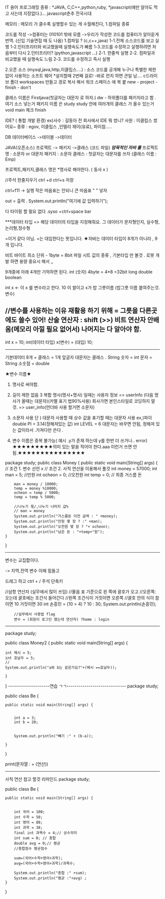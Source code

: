 IT 용어
프로그래밍 종류 : *JAVA, C,C++,python,ruby,
*javascript(얘만 알아도 먹고 사는데 지장없다.)...
javascript춘추 전국시대 

메모리 : 메모리 가 클수록 실행할수 있는 게 수월해진다,
1.컴파일 종류 

코드를 작성 ->컴퓨터는 010101  밖에 모름
->우리가 작성한 코드를 컴퓨터가 알아듣게 번역.
(신입 기술면접 때 도 나옴)
	1.컴파일 ? (c,c++,java)
		1-1.전체 소스코드를 보고 실행
		1-2.인터프리터와 비교했을때 실행속도가 빠름
		1-3.코드를 수정하고 실행하려면 처음부터 다시 
	2.인터프리터? (python,javascript ...)
		2-1. 한줄씩 실행
		2-2. 컴파일과 비교했을 때 실행속도 느림
		2-3. 코드를 수정하고 즉시 실행




2.오픈 소스 (mysql,java,http,이클립스....)
: 소스 코드를 공개해 누구나 특별한 
제한 없이 사용하는 소프트 웨어 
*설치할때 2번째 걸로!
-바로 런치 하면 큰일 남....
c드라이브 폴더 workspaces 만들고 경로 복사 해서 
워크 스페이스 에 복 붙 
new - project - finish - don't 

클래스 이름은 
Firstjava(첫글자는 대문자 로 하자.)
dw - 하위폴더를 패키지라고 함 .여기 소스 넣는거 
패키지 이름 은 study 
study 안에 여러개의 클래스 가 올수 있는거 
void main 체크 
finish 



IDE? ( 통합 개발 환경)
ex)사수 : 길동아 전 회사에서 IDE 뭐 썼니?
	사원 : 이클립스 썼어요~
종류 : egov, 이클립스 ,인텔리 제이(유료), 파이참.....


DB
데이터베이스 ->테이블 ->데이터

JAVA(오픈소스)
프로젝트 -> 패키지 ->클래스 (코드 파일)
***암묵적인 자바 룰***
프로젝트명 : 소문자 or 대문자
패키지 : 소문자 
클래스 : 첫글자는 대문자를 쓰자 (클래스 이름 : Emp)

프로젝트,패키지,클래스 명은 *명사로 해야한다. ( 동사 x )

//주석 
한줄지우기 ctrl +d 
ctrl+s 저장

ctrl+f11 -> 실행
작은 따옴표는 안되니 큰 따옴표 " " 넣자

out = 출력 .
		System.out.println("여기에 값 입력하기");

다 타이핑 할 필요 없다 .syso +ctrl+space bar

***데이터 타입
=> 해당 데이터의 타입을 지정해줘요.
     그 데이터가 문자형인지, 실수형,논리형,정수형	

 =이거 같다 아님. =는 대입한다는 뜻입니다.
★자바는 데이터 타입이 8개가 아니라 , 9개 입니다.

비트 바이트 최소 단위 - 1byte = 8bit
파일 시트 값의 종류 , 기본타입 만 볼것 . 로봇 개발 하면 용량 중요시 해서 ,,


9개중에 아래 4개만 기억하면 된다.
int (숫자) 4byte = 4*8 =32bit 
long
double
boolean

int x <- 이 x 를 변수라고 한다.
10 이 쌀이고 
x가 밥 그릇이름 (밥그릇 이름 붙여주는것.변수)

//변수를 사용하는 이유 재활용 하기 위해   = 그릇을 다른곳에도 쓸수 있어!
산술 연산자 : shift (>>) 비트 연산자 안배움(메모리 아낄 필요 없어서)
나머지는 다 알아야 함.
-------------------------
int x = 10;
int(데이터 타입)
 x(변수) = 
(대입) 10;

---------------


기본데이터 8개 + 클래스 = 1개
앞글자 대문자는 클래스  . String
숫자 = int
문자 = String 
소숫점 = double


★변수 이름★ 
1. 명사로 써야함.
2. 길이 제한 없음
3 복합 명사(명사+명사) 일때는 
   사용자 정보 
   => userInfo (다음 명사가 올때는 대문자)(카멜 표기 법90%사용) 회사가면 본인스타일로 코딩하지 말것. 
   => user_info(언더바 사용 할거면 소문자)
4. 소문자 사용
단 ) 대문자 사용할 때 
상수 값을 표기할 때는 대문자 사용 
ex,)파이 double PI = 3.14(정해져있는 값)
	int LEVEL = 6  대문자는 바꾸면 안됨, 정해져 있는 값이라서 .가져다만 쓴다 .


5. 변수 이름은 중복 불가능( 예시 .y가 존재 하는데 y를 한번 더 쓰거나.. error)
★★★★★★★★★의미 있는 말을 적어야 한다.aaa 이런거 쓰면 안됨.★★★★★★★★★★★★★★★

package study;
public class Money {
	public static void main(String[] args) {
		// 조건 1. 변수 선언 x 
		// 조건 2. 사칙 연산을 이용해서 풀것
		int money = 57000;
		int man = 5; //만원
		int ocheon = 0; //오천원
		int temp = 0; // 최종 거스름 돈 
		
		man = money / 10000;
		temp = money %10000;
		ocheon = temp / 5000;
		temp = temp % 5000;
		
		//나누기 몫/,나누기 나머지 값%
		// man = money
		System.out.println("거스름돈 이전 금액 : " +money);
		System.out.println("만원 몇 장 ? :" +man);
		System.out.println("오천원 몇 장 ? "+ ocheon);
		System.out.println("남은 돈 : "+temp+"원");
	}

}



------------------------------------------------------------------
변수는 교집합이다.




-> 지역,전역 변수 이해 힘들고

드래그 하고 ctrl + /    주석 단축키 




//삼항 연산자 (실무에서 많이 쓰임)
		//물음 표 기준으로 왼 쪽에 괄호가 오고
		//오른쪽: 오는데 괄호에는 조건식 들어간다 
		//왼쪽 조건식이 거짓이면 오른쪽 
		//괄호 안의 식이 참이면 10 거짓이면 30 
		int 손흥민 = (10 > 4) ? 10 : 30;
		System.out.println(손흥민);



	
		//실무에서 사용법 flag 
		변수 = (회원이 로그인 했는데 연산자) ?home : login



-----------------------------------------------------------------------
package study;

public class Money2 {
	public static void main(String[] args) {

	
	
	int 메시 = 5;
	int 호날두 = 5;
	//
	System.out.println("a와 b는 같은가요?"+(메시 ==호날두));
	
	}
}
---------------------연습 ㄱㄱ------------------------------
package study;

public class Be {

	public static void main(String[] args) {
	
		
		int a = 3;
		int b = 20;
		
		
		System.out.println("빼기 :" + (b-a));

	}

}


print(문자열 : + (연산))

---------------------------
사칙 연산 참고 할것 리마인드 
package study;

public class Be {

	public static void main(String[] args) {
	
		
		int 국어 = 100;
		int 수학 = 50;
		int 영어 = 88;
		int 과학 = 38;
		final int 과목수 = 4;// 상수의미
		int sum = 0; // 총합 
		double avg = 0;// 평균
		//총합점수 평균점수
		
		sum=(국어+수학+영어+과학);
		avg=(국어+수학+영어+과학)/과목수;
		
		System.out.println("총합 :" +sum);
		System.out.println("평균 :"+avg) ;
	}

}
